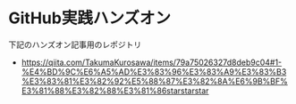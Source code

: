 # GitHub実践ハンズオン
下記のハンズオン記事用のレポジトリ
- https://qiita.com/TakumaKurosawa/items/79a75026327d8deb9c04#1-%E4%BD%9C%E6%A5%AD%E3%83%96%E3%83%A9%E3%83%B3%E3%83%81%E3%82%92%E5%88%87%E3%82%8A%E6%9B%BF%E3%81%88%E3%82%88%E3%81%86starstarstar
